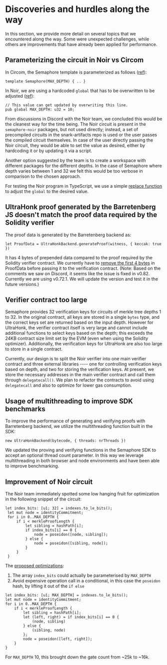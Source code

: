 # Discoveries and hurdles along the way

In this section, we provide more detail on several topics that we encountered along the way. Some were unexpected challenges, while others are improvements that have already been applied for performance. 

## Parameterizing the circuit in Noir vs Circom

In Circom, the Semaphore template is parameterized as follows ([ref](https://github.com/hashcloak/semaphore-noir/blob/noir-support/packages/circuits/src/semaphore.circom#L19)):

```circom=
template Semaphore(MAX_DEPTH) { .. }
```

In Noir, we are using a hardcoded `global` that has to be overwritten to be adjusted ([ref](https://github.com/hashcloak/semaphore-noir/blob/noir-support/packages/circuits-noir/src/main.nr#L9)):
```rust=
// This value can get updated by overwriting this line.
pub global MAX_DEPTH: u32 = 10;
```

From discussions in Discord with the Noir team, we concluded this would be the cleanest way for the time being. The Noir circuit is present in the `semaphore-noir` packages, but not used directly; instead, a set of precompiled circuits in the snark-artifacts repo is used or the user passes the compiled circuit themselves. In case of the user directly passing the Noir circuit, they would be able to set the value as desired, either by hardcoding it or by updating it via a script. 

Another option suggested by the team is to create a workspace with different packages for the different depths. In the case of Semaphore where depth varies between 1 and 32 we felt this would be too verbose in comparison to the chosen approach.

For testing the Noir program in TypeScript, we use a simple [replace function](https://github.com/hashcloak/semaphore-noir/blob/noir-support/packages/circuits-noir/tests/semaphore-noir.test.ts#L23-L27) to adjust the `global` to the desired value. 


## UltraHonk proof generated by the Barretenberg JS  doesn't match the proof data required by the Solidity verifier

The proof data is generated by the Barretenberg backend as:
```js=
let ProofData = UltraHonkBackend.generateProof(witness, { keccak: true })
```
It has 4 bytes of prepended data compared to the proof required by the Solidity verifier contract. We currently have to [remove the first 4 bytes](https://github.com/hashcloak/semaphore-noir/blob/noir-support/packages/contracts-noir/test/Semaphore.ts#L353) in ProofData before passing it to the verification contract. 
(Note: Based on the comments we saw on Discord, it seems like the issue is fixed in v0.82. Currently we are using v0.72.1. We will update the version and test it in the future versions.)

## Verifier contract too large
Semaphore provides 32 verification keys for circuits of merkle tree depths 1 to 32. In the original contract, all keys are stored in a single `bytes` type, and the correct keys set are returned based on the input depth. However for UltraHonk, the verifier contract itself is very large and cannot include additional functions to select keys based on the depth; this exceeds the 24KB contract size limit set by the EVM (even when using the Solidity optimizer). Additionally, the verification keys for UltraHonk are also too large to store in a single contract. 

Currently, our design is to split the Noir verifier into one main verifier contract and three external libraries ---- one for controlling verification keys based on depth, and two for storing the verification keys. At present, we store the necessary addresses in the main verifier contract and call them through `delegatecall()`. We plan to refactor the contracts to avoid using `delegatecall` and also to optimize for lower gas consumption. 

## Usage of multithreading to improve SDK benchmarks
To improve the performance of generating and verifying proofs with Barretenberg backend, we utilize the multithreading function built in the SDK:

```javascript=
new UltraHonkBackend(bytecode, { threads: nrThreads })
```
We updated the proving and verifying functions in the Semaphore SDK to accept an optional thread count parameter. In this way we leverage multithreading in both browser and node environments and have been able to improve benchmarking.

## Improvement of Noir circuit

The Noir team immediately spotted some low hanging fruit for optimization in the following snippet of the circuit:

```rust=
let index_bits: [u1; 32] = indexes.to_le_bits();
 let mut node = identityCommitment;
 for i in 0..MAX_DEPTH {
     if i < merkleProofLength {
         let sibling = hashPath[i];
         if index_bits[i] == 0 {
             node = poseidon([node, sibling]);
         } else {
             node = poseidon([sibling, node]);
         }
     }
 }
```

The [proposed optimizations](https://github.com/hashcloak/semaphore-noir/pull/2): 
1. The array `index_bits` could actually be parameterised by `MAX_DEPTH`
2. Avoid expensive operation call in a conditional, in this case the `poseidon` hash, by lifting it out of the `if else`

```rust=
let index_bits: [u1; MAX_DEPTH] = indexes.to_le_bits();
let mut node = identityCommitment;
for i in 0..MAX_DEPTH {
    if i < merkleProofLength {
        let sibling = hashPath[i];
        let (left, right) = if index_bits[i] == 0 {
            (node, sibling)
        } else {
            (sibling, node)
        };
        node = poseidon([left, right]);
    }
}
```

For `MAX_DEPTH` 10, this brought down the gate count from ~25k to ~16k. 